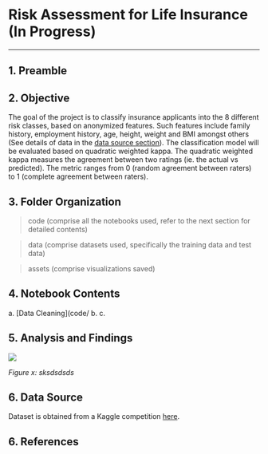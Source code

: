 # Risk Assessment for Life Insurance (In Progress)
---

## 1. Preamble



## 2. Objective

The goal of the project is to classify insurance applicants into the 8 different risk classes, based on anonymized features. Such features include family history, employment history, age, height, weight and BMI amongst others (See details of data in the [data source section](#6.-Data-Source)). The classification model will be evaluated based on quadratic weighted kappa. The quadratic weighted kappa measures the agreement between two ratings (ie. the actual vs predicted). The metric ranges from 0 (random agreement between raters) to 1 (complete agreement between raters).

## 3. Folder Organization

> code (comprise all the notebooks used, refer to the next section for detailed contents)

> data (comprise datasets used, specifically the training data and test data)

> assets (comprise visualizations saved)

## 4. Notebook Contents

a. [Data Cleaning](code/
b.
c.

## 5. Analysis and Findings

![](assets/xxx.png)

*Figure x: sksdsdsds*

## 6. Data Source

Dataset is obtained from a Kaggle competition [here](https://www.kaggle.com/c/prudential-life-insurance-assessment/data).

## 6. References
